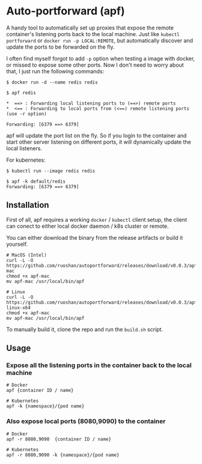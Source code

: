 # Auto-portforward (apf)

A handy tool to automatically set up proxies that expose the remote container's listening ports
back to the local machine. Just like `kubectl portforward` or `docker run -p LOCAL:REMOTE`, but
automatically discover and update the ports to be forwarded on the fly.

I often find myself forgot to add `-p` option when testing a image with docker, or missed to
expose some other ports. Now I don't need to worry about that, I just run the following commands:

```
$ docker run -d --name redis redis

$ apf redis

*  ==> : Forwarding local listening ports to (==>) remote ports
*  <== : Forwarding to local ports from (<==) remote listening ports (use -r option)

Forwarding: [6379 ==> 6379]
```

apf will update the port list on the fly. So if you login to the container and start other
server listening on different ports, it will dynamically update the local listeners.

For kubernetes:

```
$ kubectl run --image redis redis

$ apf -k default/redis
Forwarding: [6379 ==> 6379]
```

## Installation

First of all, apf requires a working `docker` / `kubectl` client setup, the client can conect to either
local docker daemon / k8s cluster or remote.

You can either download the binary from the release artifacts or build it yourself.

```
# MacOS (Intel)
curl -L -O https://github.com/ruoshan/autoportforward/releases/download/v0.0.3/apf-mac
chmod +x apf-mac
mv apf-mac /usr/local/bin/apf

# Linux
curl -L -O https://github.com/ruoshan/autoportforward/releases/download/v0.0.3/apf-linux-x64
chmod +x apf-mac
mv apf-mac /usr/local/bin/apf
```

To manually build it, clone the repo and run the `build.sh` script.

## Usage

### Expose all the listening ports in the container back to the local machine

```
# Docker
apf {container ID / name}

# Kubernetes
apf -k {namespace}/{pod name}
```

### Also expose local ports (8080,9090) to the container

```
# Docker
apf -r 8080,9090  {container ID / name}

# Kubernetes
apf -r 8080,9090 -k {namespace}/{pod name}
```
